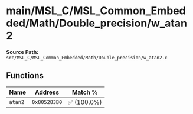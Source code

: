 # main/MSL_C/MSL_Common_Embedded/Math/Double_precision/w_atan2

**Source Path:** `src/MSL_C/MSL_Common_Embedded/Math/Double_precision/w_atan2.c`

## Functions

| Name | Address | Match % |
|------|---------|---------|
| `atan2` | `0x805283B0` | :white_check_mark: (100.0%) |
